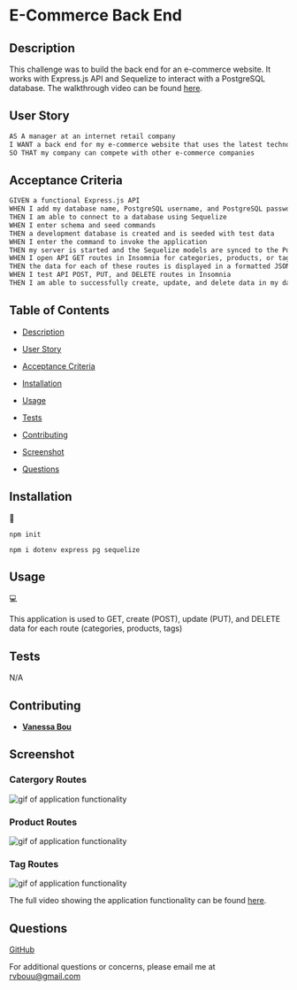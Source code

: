# E-Commerce Back End

## Description

This challenge was to build the back end for an e-commerce website. It works with Express.js API and Sequelize to interact with a PostgreSQL database. The walkthrough video can be found [here](https://drive.google.com/file/d/1s7N0ClafLIgskt6gIZb_Ynp5ANdq8Xx3/view?usp=sharing).

## User Story

```md
AS A manager at an internet retail company
I WANT a back end for my e-commerce website that uses the latest technologies
SO THAT my company can compete with other e-commerce companies
```

## Acceptance Criteria

```md
GIVEN a functional Express.js API
WHEN I add my database name, PostgreSQL username, and PostgreSQL password to an environment variable file
THEN I am able to connect to a database using Sequelize
WHEN I enter schema and seed commands
THEN a development database is created and is seeded with test data
WHEN I enter the command to invoke the application
THEN my server is started and the Sequelize models are synced to the PostgreSQL database
WHEN I open API GET routes in Insomnia for categories, products, or tags
THEN the data for each of these routes is displayed in a formatted JSON
WHEN I test API POST, PUT, and DELETE routes in Insomnia
THEN I am able to successfully create, update, and delete data in my database
```

## Table of Contents

* [Description](#description)

* [User Story](#user-story)

* [Acceptance Criteria](#acceptance-criteria)

* [Installation](#installation)

* [Usage](#usage)

* [Tests](#tests)

* [Contributing](#contributing)

* [Screenshot](#screenshot)

* [Questions](#questions)

## Installation

💾

`npm init`

`npm i dotenv express pg sequelize`

## Usage

💻

This application is used to GET, create (POST), update (PUT), and DELETE data for each route (categories, products, tags)

## Tests

N/A

## Contributing

* [**Vanessa Bou**](https://github.com/rvbouu)

## Screenshot

### Catergory Routes
![gif of application functionality](./images/categories.gif)

### Product Routes
![gif of application functionality](./images/products.gif)

### Tag Routes
![gif of application functionality](./images/tags.gif)



The full video showing the application functionality can be found [here](https://drive.google.com/file/d/1s7N0ClafLIgskt6gIZb_Ynp5ANdq8Xx3/view?usp=sharing).

## Questions

  [GitHub](https://github.com/rvbouu)

  For additional questions or concerns, please email me at rvbouu@gmail.com